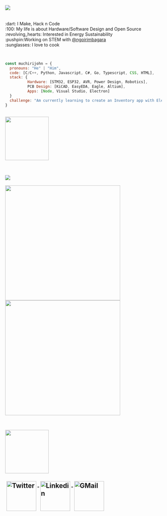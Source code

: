 <h2 align="left">
  <img src="https://readme-typing-svg.herokuapp.com/?lines=Hey,+There!+👋;Here's+muchiri+john..;Nice+to+meet+you!&center=true&size=30">
</h2>
<p align="left">
  <br>:dart: I Make, Hack n Code
  <br>:100: My life is about Hardware/Software Design and Open Source
  <br>:revolving_hearts: Interested in Energy Sustainability
  <br>:pushpin:Working on STEM with <a href="https://github.com/ngoirimbagara">@ngoirimbagara</a>
  <br>:sunglasses: I love to cook
</p>
<br>

```javascript
const muchirijohn = {
  pronouns: "He" | "Him",
  code: [C/C++, Python, Javascript, C#, Go, Typescript, CSS, HTML],
  stack: { 
          Hardware: [STM32, ESP32, AVR, Power Design, Robotics],
          PCB Design: [KiCAD, EasyEDA, Eagle, Altium],
          Apps: [Node, Visual Studio, Electron]
  }
  challenge: "Am currently learning to create an Inventory app with Electron"
}
```

<h2><img width="140px" src="https://media.giphy.com/media/Bzzb92NKwUOj0FjQOd/giphy.gif" /></h2>
<br>
<p align="left">
 <!--<img width="48%" src="https://github-readme-stats.vercel.app/api?username=muchirijohn&show_icons=true&theme=radical&count_private=true&custom_title=@muchirijohn"> 
 <img  width="48%" src="https://github-readme-streak-stats.herokuapp.com/?user=muchirijohn&theme=radical" />
</p>
<br>
<p align="left">
 <img width="48%" src="https://github-readme-stats.vercel.app/api/top-langs/?username=muchirijohn&layout=compact&theme=dark&custom_title=Languages" > 
 <img width="48%" src="https://activity-graph.herokuapp.com/graph?username=muchirijohn&theme=redical">-->
  <a href="#">
    <img src="https://activity-graph.herokuapp.com/graph?username=muchirijohn&theme=dracula&bg_color=00000000&color=878787&line=4c8ed9&point=00000000&area=true&hide_border=true" />     </a><br><br>
  <a href="#" alt=""><img width="370px" src="https://github-readme-stats.vercel.app/api?username=muchirijohn&custom_title=In+Data+We+Trust&show_icons=true&hide_border=true&count_private=true&bg_color=00000000&title_color=58a6fe&text_color=878787&icon_color=58a6fe&cache_seconds=1800" />
  </a>
  <a href="#" alt=""><img width="370px" src="https://github-readme-streak-stats.herokuapp.com/?user=muchirijohn&background=00000000&hide_border=true&stroke=878787&ring=4c8ed9&fire=4c8ed9&currStreakNum=878787&sideNums=878787&currStreakLabel=878787&sideLabels=878787&dates=878787" />
  </a><br></br>
</p>

<h2><img width="140px" src="https://media.giphy.com/media/xTiTnxpQ3ghPiB2Hp6/giphy.gif"</h2>
<p align="left">
  <a href="https://twitter.com/muchiri15john">
  <img width="96px" src="https://raw.githubusercontent.com/klaasnicolaas/ColoredBadges/master/svg/social/twitter.svg" alt="Twitter" style="vertical-align:top; margin:4px">
  </a>
  <a href="https://linkedin.com/in/muchirijohn">
  <img width="96px" src="https://raw.githubusercontent.com/klaasnicolaas/ColoredBadges/master/svg/social/linkedin.svg" alt="Linkedin" style="vertical-align:top; margin:4px">
  </a><!--
  <a href="https://instagram.com/muchirijohn">
  <img src="https://raw.githubusercontent.com/klaasnicolaas/ColoredBadges/prod/svg/social/instagram.svg" alt="Instagram" style="vertical-align:top; margin:4px">
  </a>-->
  <a href="mailto:muchiri.mwihaki@gmail.com">
  <img width="96px" src="https://raw.githubusercontent.com/klaasnicolaas/ColoredBadges/prod/svg/social/gmail.svg" alt="GMail" style="vertical-align:top; margin:4px">
  </a>
</p>

